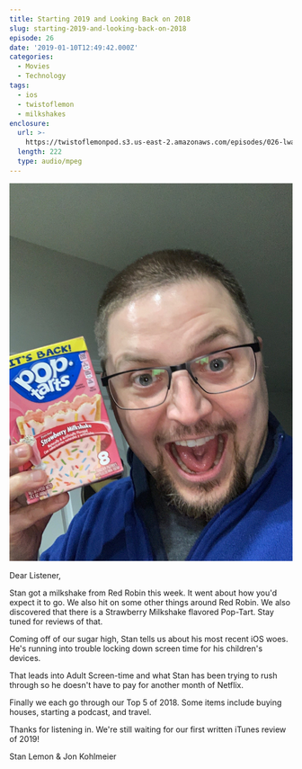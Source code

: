 ```yaml
---
title: Starting 2019 and Looking Back on 2018
slug: starting-2019-and-looking-back-on-2018
episode: 26
date: '2019-01-10T12:49:42.000Z'
categories:
  - Movies
  - Technology
tags:
  - ios
  - twistoflemon
  - milkshakes
enclosure:
  url: >-
    https://twistoflemonpod.s3.us-east-2.amazonaws.com/episodes/026-lwatol-20190110.mp3
  length: 222
  type: audio/mpeg
---
```


![Stan with Milkshake Poptarts](./stan-milkshake-poptarts-copy.jpg)

Dear Listener,

Stan got a milkshake from Red Robin this week. It went about how you'd expect it to go. We also hit on some other things around Red Robin. We also discovered that there is a Strawberry Milkshake flavored Pop-Tart. Stay tuned for reviews of that.

Coming off of our sugar high, Stan tells us about his most recent iOS woes. He's running into trouble locking down screen time for his children's devices.

That leads into Adult Screen-time and what Stan has been trying to rush through so he doesn't have to pay for another month of Netflix.

Finally we each go through our Top 5 of 2018. Some items include buying houses, starting a podcast, and travel.

Thanks for listening in. We're still waiting for our first written iTunes review of 2019!

Stan Lemon & Jon Kohlmeier

